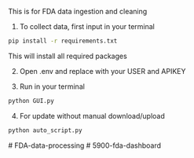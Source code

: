 This is for FDA data ingestion and cleaning

1. To collect data, first input in your terminal 

```bash
pip install -r requirements.txt 
```

This will install all required packages

2. Open .env and replace with your USER and APIKEY

3. Run in your terminal

```bash
python GUI.py
```

4. For update without manual download/upload

```bash
python auto_script.py
```

#   F D A - d a t a - p r o c e s s i n g 
 
 #   5 9 0 0 - f d a - d a s h b o a r d 
 
 